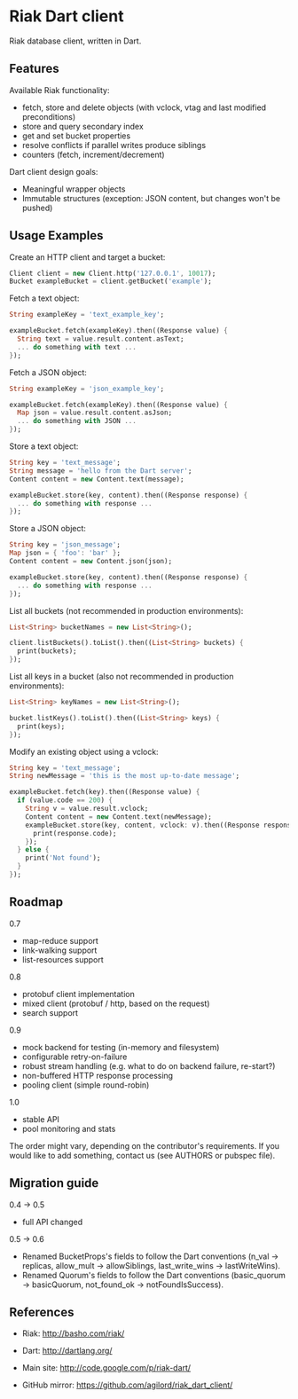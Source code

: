 
# Riak Dart client

Riak database client, written in Dart.

## Features

Available Riak functionality:
- fetch, store and delete objects (with vclock, vtag and last modified preconditions)
- store and query secondary index
- get and set bucket properties
- resolve conflicts if parallel writes produce siblings
- counters (fetch, increment/decrement)

Dart client design goals:
- Meaningful wrapper objects
- Immutable structures (exception: JSON content, but changes won't be pushed)

## Usage Examples

Create an HTTP client and target a bucket:

```dart
Client client = new Client.http('127.0.0.1', 10017);
Bucket exampleBucket = client.getBucket('example');
```

Fetch a text object:

```dart
String exampleKey = 'text_example_key';

exampleBucket.fetch(exampleKey).then((Response value) {
  String text = value.result.content.asText;
  ... do something with text ...
});
```

Fetch a JSON object:

```dart
String exampleKey = 'json_example_key';

exampleBucket.fetch(exampleKey).then((Response value) {
  Map json = value.result.content.asJson;
  ... do something with JSON ...
});
```

Store a text object:

```dart
String key = 'text_message';
String message = 'hello from the Dart server';
Content content = new Content.text(message);

exampleBucket.store(key, content).then((Response response) {
  ... do something with response ...
});
```

Store a JSON object:

```dart
String key = 'json_message';
Map json = { 'foo': 'bar' };
Content content = new Content.json(json);

exampleBucket.store(key, content).then((Response response) {
  ... do something with response ...
});
```

List all buckets (not recommended in production environments):

```dart
List<String> bucketNames = new List<String>();

client.listBuckets().toList().then((List<String> buckets) {
  print(buckets);
});
```

List all keys in a bucket (also not recommended in production environments):

```dart
List<String> keyNames = new List<String>();

bucket.listKeys().toList().then((List<String> keys) {
  print(keys);
});
```

Modify an existing object using a vclock:

```dart
String key = 'text_message';
String newMessage = 'this is the most up-to-date message';

exampleBucket.fetch(key).then((Response value) {
  if (value.code == 200) {
    String v = value.result.vclock;
    Content content = new Content.text(newMessage);
    exampleBucket.store(key, content, vclock: v).then((Response response) {
      print(response.code);
    });
  } else {
    print('Not found');
  }
});
```

## Roadmap

0.7
- map-reduce support
- link-walking support
- list-resources support

0.8
- protobuf client implementation
- mixed client (protobuf / http, based on the request)
- search support

0.9
- mock backend for testing (in-memory and filesystem)
- configurable retry-on-failure
- robust stream handling (e.g. what to do on backend failure, re-start?)
- non-buffered HTTP response processing
- pooling client (simple round-robin)

1.0
- stable API
- pool monitoring and stats

The order might vary, depending on the contributor's requirements. If you would
like to add something, contact us (see AUTHORS or pubspec file).

## Migration guide

0.4 -> 0.5
- full API changed

0.5 -> 0.6
- Renamed BucketProps's fields to follow the Dart conventions (n_val ->
  replicas, allow_mult -> allowSiblings, last_write_wins -> lastWriteWins).
- Renamed Quorum's fields to follow the Dart conventions (basic_quorum ->
  basicQuorum, not_found_ok -> notFoundIsSuccess).

## References

- Riak: http://basho.com/riak/
- Dart: http://dartlang.org/

- Main site: http://code.google.com/p/riak-dart/
- GitHub mirror: https://github.com/agilord/riak_dart_client/
